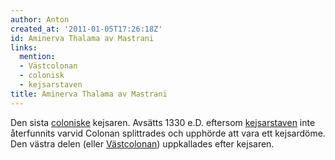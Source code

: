 ```yaml
---
author: Anton
created_at: '2011-01-05T17:26:18Z'
id: Aminerva Thalama av Mastrani
links:
  mention:
  - Västcolonan
  - colonisk
  - kejsarstaven
title: Aminerva Thalama av Mastrani
---
```


Den sista [coloniske] kejsaren. Avsätts 1330 e.D. eftersom [kejsarstaven] inte återfunnits varvid
Colonan splittrades och upphörde att vara ett kejsardöme. Den västra delen (eller [Västcolonan])
uppkallades efter kejsaren.

  [coloniske]: colonisk
  [kejsarstaven]: kejsarstaven
  [Västcolonan]: Västcolonan
